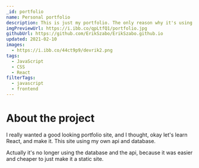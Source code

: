 ```yaml
---
_id: portfolio
name: Personal portfolio
description: This is just my portfolio. The only reason why it's using React...Well, I didn't have a React project before.
imgPreviewUrl: https://i.ibb.co/qpLtfQ1/portfolio.jpg
githubUrl: https://github.com/ErikSzabo/ErikSzabo.github.io
updated: 2021-02-10
images:
  - https://i.ibb.co/44ct9p9/devrik2.png
tags:
  - JavaScript
  - CSS
  - React
filterTags:
  - javascript
  - frontend
---
```


# About the project

I really wanted a good looking portfolio site, and I thought, okay let's learn React, and make it. This site using my own api and database.

Actually it's no longer using the database and the api, because it was easier and cheaper to just make it a static site.
